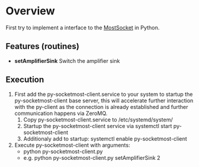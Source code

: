 # Overview
First try to implement a interface to the [MostSocket](https://github.com/rhysmorgan134/SocketMost) in Python.

## Features (routines)
- <b>setAmplifierSink</b> Switch the amplifier sink

## Execution
1. First add the py-socketmost-client.service to your system to startup the py-socketmost-client base server, this will accelerate further interaction with the py-client as the connection is already established and further communication happens via ZeroMQ.
   1. Copy py-socketmost-client.service to /etc/systemd/system/
   2. Startup the py-socketmost-client service via systemctl start py-socketmost-client
   3. Additionaly add to startup: systemctl enable py-socketmost-client
2. Execute py-socketmost-client with arguments:
   - python py-socketmost-client.py <routine> <args>
   - e.g. python py-socketmost-client.py setAmplifierSink 2
